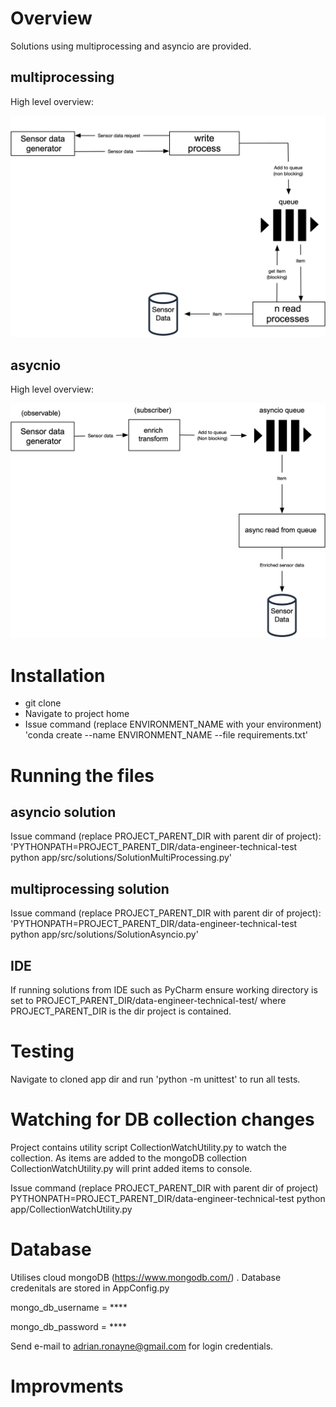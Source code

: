 # Overview

Solutions using multiprocessing and asyncio are provided.


## multiprocessing

High level overview:

![ScreenShot](https://raw.githubusercontent.com/aronayne/data-engineer-technical-test/master/readme-images/multiprocessing.png)


## asycnio

High level overview:

![ScreenShot](https://raw.githubusercontent.com/aronayne/data-engineer-technical-test/master/readme-images/asyncio.png)

# Installation

* git clone
* Navigate to project home
* Issue command (replace ENVIRONMENT_NAME with your environment) 'conda create --name ENVIRONMENT_NAME --file requirements.txt'

# Running the files

## asyncio solution

Issue command (replace PROJECT_PARENT_DIR with parent dir of project):
  'PYTHONPATH=PROJECT_PARENT_DIR/data-engineer-technical-test python app/src/solutions/SolutionMultiProcessing.py'

## multiprocessing solution

Issue command (replace PROJECT_PARENT_DIR with parent dir of project):
  'PYTHONPATH=PROJECT_PARENT_DIR/data-engineer-technical-test python app/src/solutions/SolutionAsyncio.py'

## IDE

If running solutions from IDE such as PyCharm ensure working directory is set to PROJECT_PARENT_DIR/data-engineer-technical-test/
where PROJECT_PARENT_DIR is the dir project is contained.

# Testing

Navigate to cloned app dir and run 'python -m unittest' to run all tests.

# Watching for DB collection changes

Project contains utility script CollectionWatchUtility.py to watch the collection.
As items are added to the mongoDB collection CollectionWatchUtility.py will print
added items to console.

Issue command (replace PROJECT_PARENT_DIR with parent dir of project)
PYTHONPATH=PROJECT_PARENT_DIR/data-engineer-technical-test python app/CollectionWatchUtility.py

# Database

Utilises cloud mongoDB (https://www.mongodb.com/) .
Database credenitals are stored in AppConfig.py

mongo_db_username = ****

mongo_db_password = ****

Send e-mail to adrian.ronayne@gmail.com for login credentials.

# Improvments



